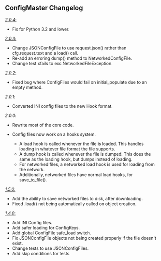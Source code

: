 ## ConfigMaster Changelog  
[*2.0.4*:](https://github.com/SunDwarf/ConfigMaster/releases/tag/2.0.4)

 - Fix for Python 3.2 and lower.

[*2.0.3*:](https://github.com/SunDwarf/ConfigMaster/releases/tag/2.0.3)

 - Change JSONConfigFile to use request.json() rather than cfg.request.text and a load() call.
 - Re-add an erroring dump() method to NetworkedConfigFile.
 - Change test xfails to exc.NetworkedFileException.

[*2.0.2*:](https://github.com/SunDwarf/ConfigMaster/releases/tag/2.0.2)

 - Fixed bug where ConfigFiles would fail on initial_populate due to an empty method.  

*2.0.1*:  

 - Converted INI config files to the new Hook format.  
 
*2.0.0*:  

 - Rewrite most of the core code.  
 - Config files now work on a hooks system.  
 
    - A load hook is called whenever the file is loaded. This handles loading in whatever file format the file supports.  
    - A dump hook is called whenever the file is dumped. This does the same as the loading hook, but dumps instead of loading.  
    - For networked files, a networked load hook is used for loading from the network.  
    - Additionally, networked files have normal load hooks, for save_to_file().  
  
[*1.5.0*:](https://github.com/SunDwarf/ConfigMaster/releases/tag/1.5.0-stable)  

 - Add the ability to save networked files to disk, after downloading.  
 - Fixed .load() not being automatically called on object creation.  
 
[*1.4.0*:](https://github.com/SunDwarf/configmaster/releases/tag/1.4.0-stable) 
 
 - Add INI Config files.  
 - Add safer loading for ConfigKeys.  
 - Add global ConfigFile safe_load switch.  
 - Fix JSONConfigFile objects not being created properly if the file doesn't exist.  
 - Change tests to use JSONConfigFiles.  
 - Add skip conditions for tests.  


